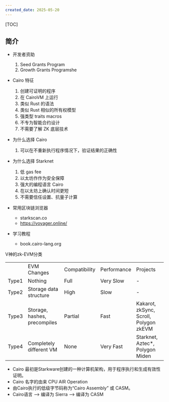 ```yaml
---
created_date: 2025-05-20
---
```


[TOC]

## 简介
- 开发者资助

  1. Seed Grants Program
  2. Growth Grants Programshe

- Cairo 特征

  1. 创建可证明的程序
  2. 在 CairoVM 上运行
  3. 类似 Rust 的语法
  4. 类似 Rust 相似的所有权模型
  5. 强类型 traits macros
  6. 不专为智能合约设计
  7. 不需要了解 ZK 底层技术

- 为什么选择 Cairo

  1. 可以在不重新执行程序情况下，验证结果的正确性

- 为什么选择 Starknet

  1. 低 gas fee
  2. 以太坊作作为安全保障
  3. 强大的编程语言 Cairo
  4. 在以太坊上确认时间更短
  5. 不需要信任设置、抗量子计算

- 常用区块链浏览器

  - starkscan.co
  - https://voyager.online/

- 学习教程

  - book.cairo-lang.org

V神的zk-EVM分类

| | | | | |
| ----- | :--------------------------- | ------------- | ----------- | -------------------------------------- |
| | EVM Changes | Compatibility | Performance | Projects |
| Type1 | Nothing | Full | Very Slow | - |
| Type2 | Storage data structure | High | Slow | - |
| Type3 | Storage, hashes, precompiles | Partial | Fast | Kakarot, zkSync, Scroll, Polygon zkEVM |
| Type4 | Completely different VM | None | Very Fast | Starknet, Aztec\*, Polygon Miden |

- Cairo 最初是Starkware创建的一种计算机架构，用于程序执行和生成有效性证明。
- Cairo 名字的由来 CPU AIR Operation
- 由Cairo执行的低级字节码称为“Cairo Assembly” 或 CASM。
- Cairo语言 --> 编译为 Sierra --> 编译为 CASM